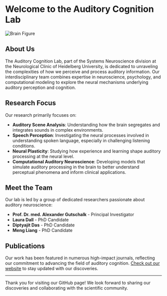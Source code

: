 # Welcome to the Auditory Cognition Lab

![Brain Figure](path/to/your/image/brain_figure.png) <!-- Replace with your image path -->

## About Us
The Auditory Cognition Lab, part of the Systems Neuroscience division at the Neurological Clinic of Heidelberg University, is dedicated to unraveling the complexities of how we perceive and process auditory information. Our interdisciplinary team combines expertise in neuroscience, psychology, and computational modeling to explore the neural mechanisms underlying auditory perception and cognition.

## Research Focus
Our research primarily focuses on:
- **Auditory Scene Analysis**: Understanding how the brain segregates and integrates sounds in complex environments.
- **Speech Perception**: Investigating the neural processes involved in understanding spoken language, especially in challenging listening conditions.
- **Neural Plasticity**: Studying how experience and learning shape auditory processing at the neural level.
- **Computational Auditory Neuroscience**: Developing models that simulate auditory processing in the brain to better understand perceptual phenomena and inform clinical applications.

## Meet the Team
Our lab is led by a group of dedicated researchers passionate about auditory neuroscience:
- **Prof. Dr. med. Alexander Gutschalk** - Principal Investigator
- **Laura Dall** - PhD Candidate
- **Diptyajit Das** - PhD Candidate
- **Meng Liang** - PhD Candidate

## Publications
Our work has been featured in numerous high-impact journals, reflecting our commitment to advancing the field of auditory cognition. [Check out our website](https://www.klinikum.uni-heidelberg.de/neurologische-klinik/neurologie-und-poliklinik/forschung/systems-neuroscience/auditory-cognition-lab#publications) to stay updated with our discoveries.

---

Thank you for visiting our GitHub page! We look forward to sharing our discoveries and collaborating with the scientific community.
